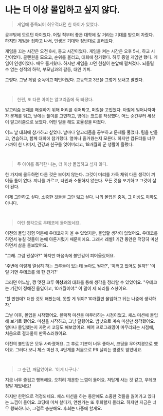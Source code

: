# 나는 더 이상 몰입하고 싶지 않다.

> 게임에 중독되어 허우적대던 한 아이가 있었다. 

공부밖에 모르던 아이였다. 어릴 적부터 좋은 대학에 갈 거라는 기대를 받으며 자랐다. 하지만 게임을 접하고 나서, 인생은 기대와 정반대로 흘러갔다. 

게임을 끄는 시간은 오전 8시, 등교 시간이었다. 게임을 켜는 시간은 오후 5시, 하교 시간이었다. 클랜원을 모으고, 순위를 올리고, 대회에 참가했다. 하루 종일 게임만 했다. 게임이 인생이었다. 매우 즐거웠다. 하지만 게임을 끄면 현실이 눈앞에 펼쳐졌다. 되돌릴 수 없는 성적의 하락, 부모님과의 갈등, 대인 기피. 

그렇다. 그냥 게임 중독이고 폐인이었다. 고등학교 3년을 그렇게 보내고 말았다. 

<br>

> 한편, 또 다른 아이는 알고리즘에 푹 빠졌다. 

알고리즘 문제를 해결하기 위해 머리를 쥐어짜고, 며칠을 고민했다. 아침에 일어나자마자 문제를 읽고, 낮에는 풀이를 고민하고, 밤에는 코드를 작성했다. 어느 순간부터 세상이 알고리즘으로 보였다. 어떤 일을 해도 효율성을 따졌다.  

어느 날 대회에 참가하고 싶었다. 날마다 알고리즘을 공부하고 문제를 풀었다. 팀을 만들고, 연습하고, 함께 대회에 참가했다. 얼마나 즐거웠는지 모른다. 하지만 컴퓨터를 너무 가까이 한 나머지, 건강과 친구를 잊어버리고, 18개월의 군 생활이 흘렀다. 

<br>

> 두 아이를 목격한 나는, 더 이상 몰입하고 싶지 않다. 

한 가지에 몰두하면 다른 것은 보이지 않는다. 그것이 머리를 가득 채워 다른 생각이 끼어들 틈이 없다. 끼니를 거르고, 타인과 소통하지 않는다. 모든 것을 포기하고 그것이 삶이 된다. 

이제 그만하고 싶다. 소중한 것들을 그만 잃고 싶다. 나의 몰입은 중독, 그 이상도 이하도 아니다. 

<br>

> 이런 생각으로 우테코에 들어왔네요. 

이전의 몰입 경험 덕분에 우테코까지 올 수 있었지만, 몰입할 생각이 없었어요. 우테코를 하면서 놓칠 것들이 눈에 아른거렸기 때문이에요. 그래서 레벨1 기간 동안은 적당히 미션 하면서 삶을 돌보았어요. 

"그래. 그럼 됐잖아?" 하지만 마음속에 불안감이 피어올랐어요. 

'주변에 이렇게 열심히 하는 크루들이 있는데 놀아도 될까?', '이러고 있어도 될까?' '이럴 거면 우테코를 왜 한 건가?' 

그러던 어느날, 짱 멋진 크루 **이상**과의 대화를 통해 생각을 정리할 수 있었어요. "우테코는 기간이 정해진 몰입이고, 10개월이야." 이 말이 제 뇌리를 스쳤어요. 

'할 만한데? 더한 것도 해봤는데, 못할 게 뭐야? 10개월만 몰입하고 뒤는 나중에 생각하자.'

그날 이후, 몰입을 시작했어요. 블랙잭 미션을 마무리하는 시점이었고. 체스 미션에 몰입해 보기로 했어요. 미션을 시작하고, 그냥 달렸어요. 밤낮으로 계속 미션만 생각했어요. 얼마나 몰입했는지 자면서 코딩도 해보았어요. 페어 프로그래밍이 마무리되는 시점에, 처음으로 결과물이 만족스러웠어요. 

이전의 불안감은 모두 사라졌어요. 그 후로 기분이 너무 좋아서, 코딩을 무아지경으로 했어요. 그러다 보니 체스 미션 3, 4단계를 처음으로 PR 날리는 영광도 얻었네요. 

<br>

> 그 순간, 깨달았어요. '이게 나구나.' 

지금 너무 즐겁고 행복해요. 오히려 개운한 느낌이 들어요. 저답게 사는 것 같고, 우테코 정말 재밌네요! 

하지만 한편으로 걱정되네요. 체스 미션을 하는 동안에도 소중한 것들을 잃어가고 있다는 느낌이 들어요. 코딩에 미쳐 살다가, 언젠가는 또 후회할지 몰라요. 하지만 지금은 너무 행복하니까, 그걸로 충분해요. 후회는 나중에 할게요. 
